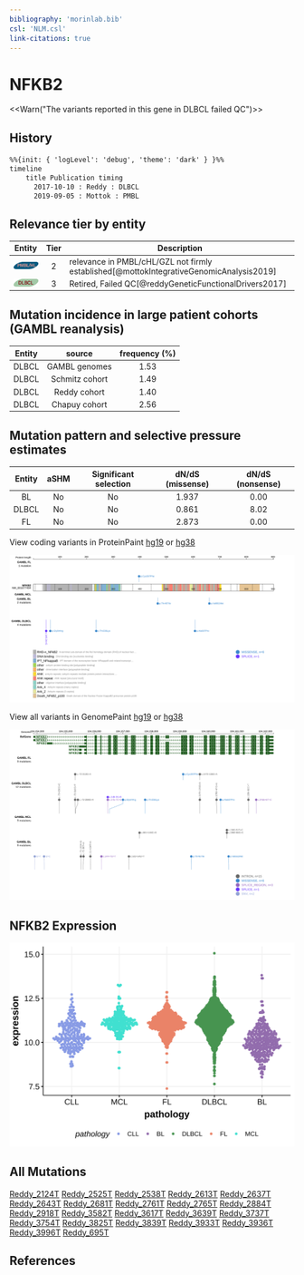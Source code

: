 ```yaml
---
bibliography: 'morinlab.bib'
csl: 'NLM.csl'
link-citations: true
---
```

# NFKB2

<<Warn("The variants reported in this gene in DLBCL failed QC")>>

## History
```mermaid
%%{init: { 'logLevel': 'debug', 'theme': 'dark' } }%%
timeline
    title Publication timing
      2017-10-10 : Reddy : DLBCL
      2019-09-05 : Mottok : PMBL
```

## Relevance tier by entity

|Entity|Tier|Description                              |
|:------:|:----:|-----------------------------------------|
|![PMBL](images/icons/PMBL_tier2.png)|2|relevance in PMBL/cHL/GZL not firmly established[@mottokIntegrativeGenomicAnalysis2019]|
|![DLBCL](images/icons/DLBCL_tier2.png) |3  |Retired, Failed QC[@reddyGeneticFunctionalDrivers2017]|

## Mutation incidence in large patient cohorts (GAMBL reanalysis)

|Entity|source        |frequency (%)|
|:------:|:--------------:|:-------------:|
|DLBCL |GAMBL genomes |1.53         |
|DLBCL |Schmitz cohort|1.49         |
|DLBCL |Reddy cohort  |1.40         |
|DLBCL |Chapuy cohort |2.56         |

## Mutation pattern and selective pressure estimates

|Entity|aSHM|Significant selection|dN/dS (missense)|dN/dS (nonsense)|
|:------:|:----:|:---------------------:|:----------------:|:----------------:|
|BL    |No  |No                   |1.937           |0.00            |
|DLBCL |No  |No                   |0.861           |8.02            |
|FL    |No  |No                   |2.873           |0.00            |




View coding variants in ProteinPaint [hg19](https://morinlab.github.io/LLMPP/GAMBL/NFKB2_protein.html)  or [hg38](https://morinlab.github.io/LLMPP/GAMBL/NFKB2_protein_hg38.html)

![](images/proteinpaint/NFKB2_NM_001077494.svg)

View all variants in GenomePaint [hg19](https://morinlab.github.io/LLMPP/GAMBL/NFKB2.html)  or [hg38](https://morinlab.github.io/LLMPP/GAMBL/NFKB2_hg38.html)

![](images/proteinpaint/NFKB2.svg)

## NFKB2 Expression
![](images/gene_expression/NFKB2_by_pathology.svg)
<!-- ORIGIN: reddyGeneticFunctionalDrivers2017 -->
<!-- DLBCL: reddyGeneticFunctionalDrivers2017 -->
<!-- PMBL: mottokIntegrativeGenomicAnalysis2019b -->

## All Mutations

[Reddy_2124T](https://www.bcgsc.ca/downloads/morinlab/GAMBL/Reddy/igv_reports/Reddy_2124T.html)
[Reddy_2525T](https://www.bcgsc.ca/downloads/morinlab/GAMBL/Reddy/igv_reports/Reddy_2525T.html)
[Reddy_2538T](https://www.bcgsc.ca/downloads/morinlab/GAMBL/Reddy/igv_reports/Reddy_2538T.html)
[Reddy_2613T](https://www.bcgsc.ca/downloads/morinlab/GAMBL/Reddy/igv_reports/Reddy_2613T.html)
[Reddy_2637T](https://www.bcgsc.ca/downloads/morinlab/GAMBL/Reddy/igv_reports/Reddy_2637T.html)
[Reddy_2643T](https://www.bcgsc.ca/downloads/morinlab/GAMBL/Reddy/igv_reports/Reddy_2643T.html)
[Reddy_2681T](https://www.bcgsc.ca/downloads/morinlab/GAMBL/Reddy/igv_reports/Reddy_2681T.html)
[Reddy_2761T](https://www.bcgsc.ca/downloads/morinlab/GAMBL/Reddy/igv_reports/Reddy_2761T.html)
[Reddy_2765T](https://www.bcgsc.ca/downloads/morinlab/GAMBL/Reddy/igv_reports/Reddy_2765T.html)
[Reddy_2884T](https://www.bcgsc.ca/downloads/morinlab/GAMBL/Reddy/igv_reports/Reddy_2884T.html)
[Reddy_2918T](https://www.bcgsc.ca/downloads/morinlab/GAMBL/Reddy/igv_reports/Reddy_2918T.html)
[Reddy_3582T](https://www.bcgsc.ca/downloads/morinlab/GAMBL/Reddy/igv_reports/Reddy_3582T.html)
[Reddy_3617T](https://www.bcgsc.ca/downloads/morinlab/GAMBL/Reddy/igv_reports/Reddy_3617T.html)
[Reddy_3639T](https://www.bcgsc.ca/downloads/morinlab/GAMBL/Reddy/igv_reports/Reddy_3639T.html)
[Reddy_3737T](https://www.bcgsc.ca/downloads/morinlab/GAMBL/Reddy/igv_reports/Reddy_3737T.html)
[Reddy_3754T](https://www.bcgsc.ca/downloads/morinlab/GAMBL/Reddy/igv_reports/Reddy_3754T.html)
[Reddy_3825T](https://www.bcgsc.ca/downloads/morinlab/GAMBL/Reddy/igv_reports/Reddy_3825T.html)
[Reddy_3839T](https://www.bcgsc.ca/downloads/morinlab/GAMBL/Reddy/igv_reports/Reddy_3839T.html)
[Reddy_3933T](https://www.bcgsc.ca/downloads/morinlab/GAMBL/Reddy/igv_reports/Reddy_3933T.html)
[Reddy_3936T](https://www.bcgsc.ca/downloads/morinlab/GAMBL/Reddy/igv_reports/Reddy_3936T.html)
[Reddy_3996T](https://www.bcgsc.ca/downloads/morinlab/GAMBL/Reddy/igv_reports/Reddy_3996T.html)
[Reddy_695T](https://www.bcgsc.ca/downloads/morinlab/GAMBL/Reddy/igv_reports/Reddy_695T.html)

## References

